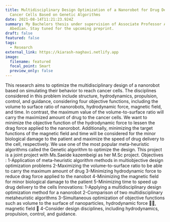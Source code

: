 ```yaml
---
title: Multidisciplinary Design Optimization of a Nanorobot for Drug Delivery to
  Cancer Cells Based on Genetic Algorithms
date: 2021-08-14T11:21:23.924Z
summary: My Bachelors thesis under supervision of Associate Professor Ali
  Abedian. Stay tuned for the upcoming preprint.
draft: false
featured: false
tags:
  - Research
external_link: https://kiarash-naghavi.netlify.app
image:
  filename: featured
  focal_point: Smart
  preview_only: false
---
```

This research aims to optimize the multidisciplinary design of a nanorobot based on simulating their behavior to reach cancer cells. The disciplines considered in this problem include structure, hydrodynamics, propulsion, control, and guidance, considering four objective functions, including the volume to surface ratio of nanorobots, hydrodynamic force, magnetic field, and time. In contrast, the maximum value of the volume-to-surface ratio will carry the maximized amount of drug to the cancer cells. We want to minimize the objective function of the hydrodynamic force to lessen the drag force applied to the nanorobot. Additionally, minimizing the target functions of the magnetic field and time will be considered for the minor biological damage to the patient and maximize the speed of drug delivery to the cell, respectively. We use one of the most popular meta-heuristic algorithms called the Genetic algorithm to optimize the design.
		This project is a joint project with Ms.Saeide kazembeigi as her M.Sc project.
Objectives :
         1-Application of meta-heuristic algorithm methods in multiobjective design optimization problems
         2-Maximizing the volume-to-surface ratio to be able to carry the maximum amount of drug
         3-Minimizing hydrodynamic force to reduce drag force applied to the nanobot
         4-Minimizing the magnetic field for minor biological damage to the patient
         5-Minimizing time to speed up drug delivery to the cells
 Innovations:
         1-Applying a multidisciplinary design optimization method for a nanorobot
         2-Comparison of two multidisciplinary metaheuristic algorithms
         3-Simultaneous optimization of objective functions such as volume to the surface of nanoparticles, hydrodynamic force 􏰇􏰆, magnetic field 􏰆
         4-Consider design disciplines, including hydrodynamics, propulsion, control, and guidance.